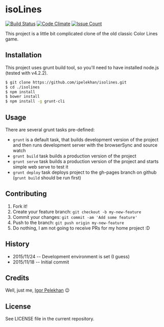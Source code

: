 # isoLines

[![Build Status](https://travis-ci.org/ipelekhan/isolines.svg)](https://travis-ci.org/ipelekhan/isolines)
[![Code Climate](https://codeclimate.com/github/ipelekhan/isolines/badges/gpa.svg)](https://codeclimate.com/github/ipelekhan/isolines)
[![Issue Count](https://codeclimate.com/github/ipelekhan/isolines/badges/issue_count.svg)](https://codeclimate.com/github/ipelekhan/isolines)

This project is a little bit complicated clone of the old classic Color Lines game.

## Installation

This project uses grunt build tool, so you'll need to have installed node.js (tested with v4.2.2).

```bash
$ git clone https://github.com/ipelekhan/isolines.git
$ cd ./isolines
$ npm install
$ bower install
$ npm install -g grunt-cli
```

## Usage

There are several grunt tasks pre-defined:

* ```grunt``` is a default task, that builds development version of the project and then runs development server with the browserSync and source watch
* ```grunt build``` task builds a production version of the project
* ```grunt serve``` task builds a production version of the project and starts simple web serve to test it
* ```grunt deploy``` task deploys project to the gh-pages branch on github (```grunt build``` should be run first)

## Contributing

1. Fork it!
2. Create your feature branch: `git checkout -b my-new-feature`
3. Commit your changes: `git commit -am 'Add some feature'`
4. Push to the branch: `git push origin my-new-feature`
5. Do nothing, I am not going to receive PRs for my home project :D

## History

* 2015/11/24 -- Development environment is set (I guess)
* 2015/11/18 -- Initial commit

## Credits

Well, just me, [Igor Pelekhan](//twitter.com/ipelekhan) :wink:

## License

See LICENSE file in the current repository.
